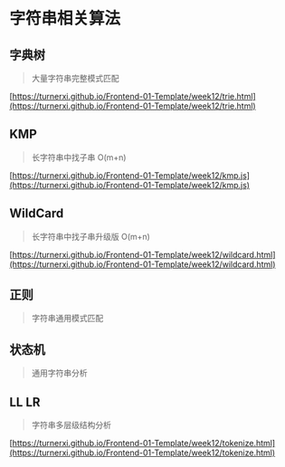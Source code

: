 # 字符串相关算法

## 字典树

> 大量字符串完整模式匹配

[https://turnerxi.github.io/Frontend-01-Template/week12/trie.html](https://turnerxi.github.io/Frontend-01-Template/week12/trie.html)

## KMP

> 长字符串中找子串 O(m+n)

[https://turnerxi.github.io/Frontend-01-Template/week12/kmp.js](https://turnerxi.github.io/Frontend-01-Template/week12/kmp.js)

## WildCard

> 长字符串中找子串升级版 O(m+n)

[https://turnerxi.github.io/Frontend-01-Template/week12/wildcard.html](https://turnerxi.github.io/Frontend-01-Template/week12/wildcard.html)

## 正则

> 字符串通用模式匹配

## 状态机

> 通用字符串分析

## LL LR

> 字符串多层级结构分析

[https://turnerxi.github.io/Frontend-01-Template/week12/tokenize.html](https://turnerxi.github.io/Frontend-01-Template/week12/tokenize.html)
